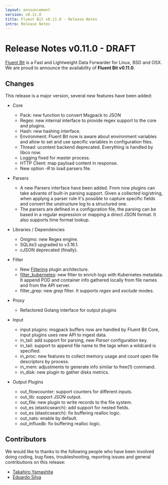 ```yaml
---
layout: announcement
version: v0.11.0
title: Fluent Bit v0.11.0 - Release Notes
intro: Release Notes
---
```


# Release Notes v0.11.0 - DRAFT

[Fluent Bit](http://fluentbit.io) is a Fast and Lightweight Data Forwarder for Linux, BSD and OSX. We are proud to announce the availability of __Fluent Bit v0.11.0__.

## Changes

This release is a major version, several new features have been added:


- Core
  - Pack: new function to convert Msgpack to JSON
  - Regex: new internal interface to provide regex support to the core and plugins.
  - Hash: new hashing interface.
  - Environment: Fluent Bit now is aware about environment variables and allow to set and use specific variables in configuration files.
  - Thread: ucontext backend deprecated. Everything is handled by libco now.
  - Logging fixed for master process.
  - HTTP Client: map payload content in response.
  - New option _-R_ to load parsers file.

- Parsers
  - A new Parsers interface have been added. From now plugins can take advante of built-in parsing support. Given a collected log/string, when applyng a parser rule it's possible to capture specific fields and convert the unstructure log to a structured one.
  - The parsers are defined in a configuration file, the parsing can be based in a regular expression or mapping a direct JSON format. It also supports time format lookup.

- Libraries / Dependencies
  - Onigmo: new Regex engine.
  - SQLite3 upgraded to v3.16.1.
  - cJSON deprecated (finally).

- Filter
  - New [Filtering](http://fluentbit.io/documentation/0.11/filter/) plugin architecture.
  - [filter_kubernetes](http://fluentbit.io/documentation/0.11/filter/kubernetes.html): new filter to enrich logs with Kubernetes metadata. It append POD and container info gathered locally from file names and from the API server.
  - filter\_grep: new _grep_ filter. It supports _regex_ and _exclude_ modes.

- Proxy
  - Refactored Golang interface for output plugins

- Input
  - input plugins: msgpack buffers now are handled by Fluent Bit Core, input plugins uses new API to ingest data.
  - in\_tail: add support for parsing, new _Parser_ configuration key.
  - in\_tail: support to append file name to the tags when a wildcard is specified.
  - in\_proc: new features to collect memory usage and count open file descriptors by process.
  - in\_mem: adjustments to generate info similar to free(1) command.
  - in\_disk: new plugin to gather disks metrics.

- Output Plugins
  - out\_flowcounter: support counters for different inputs.
  - out\_lib: support JSON output.
  - out\_file: new plugin to write records to the file system.
  - out\_es (elasticsearch): add support for nested fields.
  - out\_es (elasticsearch): fix buffering realloc logic.
  - out\_nats: enable by default.
  - out\_influxdb: fix buffering realloc logic.

## Contributors

We would like to thanks to the following people who have been involved doing coding, bug fixes, troubleshooting, reporting issues and general contributions on this release:

- [Takahiro Yamashita](https://github.com/nokute78)
- [Eduardo Silva](http://github.com/edsiper)
